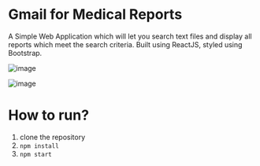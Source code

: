 # Gmail for Medical Reports

A Simple Web Application which will let you search text files and display all reports which meet the search criteria. Built using ReactJS, styled using Bootstrap.

![image](https://user-images.githubusercontent.com/59108427/176616069-5a77ef27-1272-4099-9eb7-e5376fa19216.png)

![image](https://user-images.githubusercontent.com/59108427/176616138-e8158201-6e7b-42f9-b4d6-b1ceab262645.png)


# How to run?

1. clone the repository
2. `npm install`
3. `npm start`
